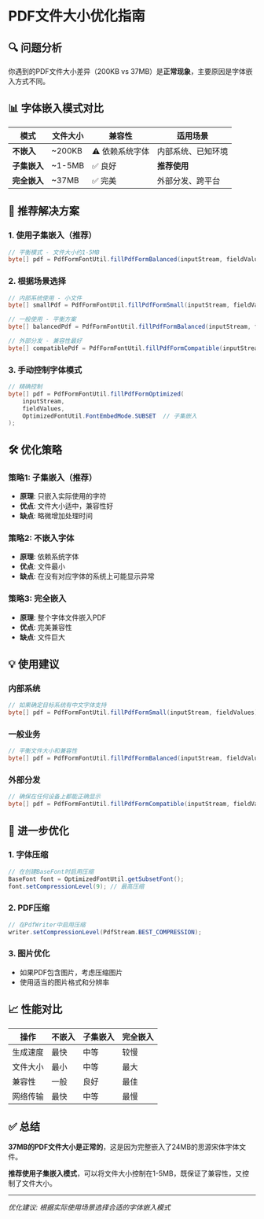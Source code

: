 # PDF文件大小优化指南

## 🔍 问题分析

你遇到的PDF文件大小差异（200KB vs 37MB）是**正常现象**，主要原因是字体嵌入方式不同。

## 📊 字体嵌入模式对比

| 模式 | 文件大小 | 兼容性 | 适用场景 |
|------|----------|--------|----------|
| **不嵌入** | ~200KB | ⚠️ 依赖系统字体 | 内部系统、已知环境 |
| **子集嵌入** | ~1-5MB | ✅ 良好 | **推荐使用** |
| **完全嵌入** | ~37MB | ✅ 完美 | 外部分发、跨平台 |

## 🎯 推荐解决方案

### 1. 使用子集嵌入（推荐）

```java
// 平衡模式 - 文件大小约1-5MB
byte[] pdf = PdfFormFontUtil.fillPdfFormBalanced(inputStream, fieldValues);
```

### 2. 根据场景选择

```java
// 内部系统使用 - 小文件
byte[] smallPdf = PdfFormFontUtil.fillPdfFormSmall(inputStream, fieldValues);

// 一般使用 - 平衡方案
byte[] balancedPdf = PdfFormFontUtil.fillPdfFormBalanced(inputStream, fieldValues);

// 外部分发 - 兼容性最好
byte[] compatiblePdf = PdfFormFontUtil.fillPdfFormCompatible(inputStream, fieldValues);
```

### 3. 手动控制字体模式

```java
// 精确控制
byte[] pdf = PdfFormFontUtil.fillPdfFormOptimized(
    inputStream, 
    fieldValues, 
    OptimizedFontUtil.FontEmbedMode.SUBSET  // 子集嵌入
);
```

## 🛠️ 优化策略

### 策略1: 子集嵌入（推荐）
- **原理**: 只嵌入实际使用的字符
- **优点**: 文件大小适中，兼容性好
- **缺点**: 略微增加处理时间

### 策略2: 不嵌入字体
- **原理**: 依赖系统字体
- **优点**: 文件最小
- **缺点**: 在没有对应字体的系统上可能显示异常

### 策略3: 完全嵌入
- **原理**: 整个字体文件嵌入PDF
- **优点**: 完美兼容性
- **缺点**: 文件巨大

## 💡 使用建议

### 内部系统
```java
// 如果确定目标系统有中文字体支持
byte[] pdf = PdfFormFontUtil.fillPdfFormSmall(inputStream, fieldValues);
```

### 一般业务
```java
// 平衡文件大小和兼容性
byte[] pdf = PdfFormFontUtil.fillPdfFormBalanced(inputStream, fieldValues);
```

### 外部分发
```java
// 确保在任何设备上都能正确显示
byte[] pdf = PdfFormFontUtil.fillPdfFormCompatible(inputStream, fieldValues);
```

## 🔧 进一步优化

### 1. 字体压缩
```java
// 在创建BaseFont时启用压缩
BaseFont font = OptimizedFontUtil.getSubsetFont();
font.setCompressionLevel(9); // 最高压缩
```

### 2. PDF压缩
```java
// 在PdfWriter中启用压缩
writer.setCompressionLevel(PdfStream.BEST_COMPRESSION);
```

### 3. 图片优化
- 如果PDF包含图片，考虑压缩图片
- 使用适当的图片格式和分辨率

## 📈 性能对比

| 操作 | 不嵌入 | 子集嵌入 | 完全嵌入 |
|------|--------|----------|----------|
| 生成速度 | 最快 | 中等 | 较慢 |
| 文件大小 | 最小 | 中等 | 最大 |
| 兼容性 | 一般 | 良好 | 最佳 |
| 网络传输 | 最快 | 中等 | 最慢 |

## ✅ 总结

**37MB的PDF文件大小是正常的**，这是因为完整嵌入了24MB的思源宋体字体文件。

**推荐使用子集嵌入模式**，可以将文件大小控制在1-5MB，既保证了兼容性，又控制了文件大小。

---
*优化建议: 根据实际使用场景选择合适的字体嵌入模式*